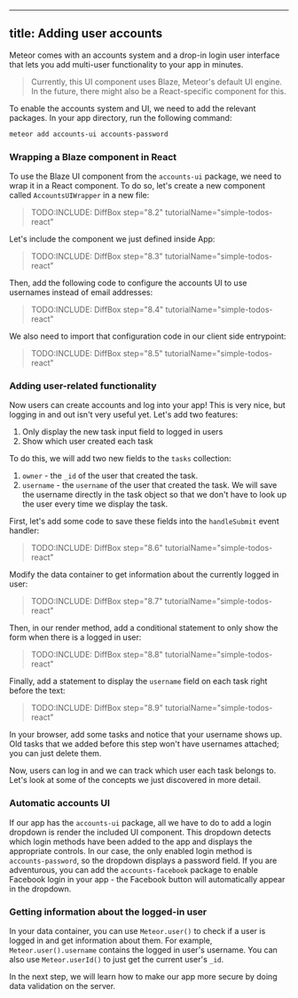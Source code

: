 
---
title: Adding user accounts
---

Meteor comes with an accounts system and a drop-in login user interface that lets you add multi-user functionality to your app in minutes.

> Currently, this UI component uses Blaze, Meteor's default UI engine. In the future, there might also be a React-specific component for this.

To enable the accounts system and UI, we need to add the relevant packages. In your app directory, run the following command:

```bash
meteor add accounts-ui accounts-password
```

### Wrapping a Blaze component in React

To use the Blaze UI component from the `accounts-ui` package, we need to wrap it in a React component. To do so, let's create a new component called `AccountsUIWrapper` in a new file:

> TODO:INCLUDE: DiffBox step="8.2" tutorialName="simple-todos-react"

Let's include the component we just defined inside App:

> TODO:INCLUDE: DiffBox step="8.3" tutorialName="simple-todos-react"

Then, add the following code to configure the accounts UI to use usernames instead of email addresses:

> TODO:INCLUDE: DiffBox step="8.4" tutorialName="simple-todos-react"

We also need to import that configuration code in our client side entrypoint: 

> TODO:INCLUDE: DiffBox step="8.5" tutorialName="simple-todos-react"

### Adding user-related functionality

Now users can create accounts and log into your app! This is very nice, but logging in and out isn't very useful yet. Let's add two features:

1. Only display the new task input field to logged in users
2. Show which user created each task

To do this, we will add two new fields to the `tasks` collection:

1. `owner` - the `_id` of the user that created the task.
2. `username` - the `username` of the user that created the task. We will save the username directly in the task object so that we don't have to look up the user every time we display the task.

First, let's add some code to save these fields into the `handleSubmit` event handler:

> TODO:INCLUDE: DiffBox step="8.6" tutorialName="simple-todos-react"

Modify the data container to get information about the currently logged in user:

> TODO:INCLUDE: DiffBox step="8.7" tutorialName="simple-todos-react"

Then, in our render method, add a conditional statement to only show the form when there is a logged in user:

> TODO:INCLUDE: DiffBox step="8.8" tutorialName="simple-todos-react"

Finally, add a statement to display the `username` field on each task right before the text:

> TODO:INCLUDE: DiffBox step="8.9" tutorialName="simple-todos-react"

In your browser, add some tasks and notice that your username shows up. Old tasks that we added before this step won't have usernames attached; you can just delete them.

Now, users can log in and we can track which user each task belongs to. Let's look at some of the concepts we just discovered in more detail.

### Automatic accounts UI

If our app has the `accounts-ui` package, all we have to do to add a login dropdown is render the included UI component. This dropdown detects which login methods have been added to the app and displays the appropriate controls. In our case, the only enabled login method is `accounts-password`, so the dropdown displays a password field. If you are adventurous, you can add the `accounts-facebook` package to enable Facebook login in your app - the Facebook button will automatically appear in the dropdown.

### Getting information about the logged-in user

In your data container, you can use `Meteor.user()` to check if a user is logged in and get information about them. For example, `Meteor.user().username` contains the logged in user's username. You can also use `Meteor.userId()` to just get the current user's `_id`.

In the next step, we will learn how to make our app more secure by doing data validation on the server.
